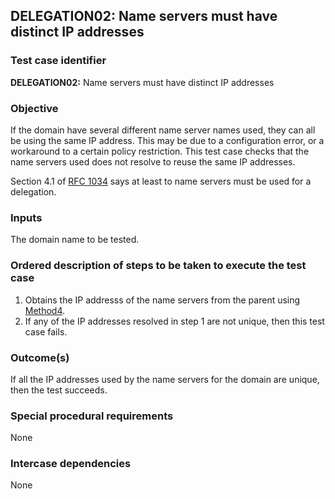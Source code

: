 ## DELEGATION02: Name servers must have distinct IP addresses

### Test case identifier

**DELEGATION02:** Name servers must have distinct IP addresses

### Objective

If the domain have several different name server names used, they can all
be using the same IP address. This may be due to a configuration error, or
a workaround to a certain policy restriction. This test case checks that
the name servers used does not resolve to reuse the same IP addresses.

Section 4.1 of [RFC 1034](http://tools.ietf.org/html/rfc1034) says at least
to name servers must be used for a delegation.

### Inputs

The domain name to be tested.

### Ordered description of steps to be taken to execute the test case

1. Obtains the IP addresss of the name servers from the parent using
   [Method4](../Methods.md).
2. If any of the IP addresses resolved in step 1 are not unique, then this
   test case fails.


### Outcome(s)

If all the IP addresses used by the name servers for the domain are unique,
then the test succeeds.

### Special procedural requirements

None 

### Intercase dependencies

None
